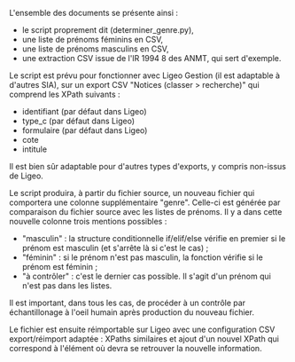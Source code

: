 L'ensemble des documents se présente ainsi :
- le script proprement dit (determiner_genre.py),
- une liste de prénoms féminins en CSV,
- une liste de prénoms masculins en CSV,
- une extraction CSV issue de l'IR 1994 8 des ANMT, qui sert d'exemple.

Le script est prévu pour fonctionner avec Ligeo Gestion (il est adaptable à d'autres SIA), sur un export CSV "Notices (classer > recherche)" qui comprend les XPath suivants :
- identifiant (par défaut dans Ligeo)
- type_c (par défaut dans Ligeo)
- formulaire (par défaut dans Ligeo)
- cote
- intitule

Il est bien sûr adaptable pour d'autres types d'exports, y compris non-issus de Ligeo.

Le script produira, à partir du fichier source, un nouveau fichier qui comportera une colonne supplémentaire "genre". Celle-ci est générée par comparaison du fichier source avec les listes de prénoms. Il y a dans cette nouvelle colonne trois mentions possibles :
- "masculin" : la structure conditionnelle if/elif/else vérifie en premier si le prénom est masculin (et s'arrête là si c'est le cas) ;
- "féminin" : si le prénom n'est pas masculin, la fonction vérifie si le prénom est féminin ;
- "à contrôler" : c'est le dernier cas possible. Il s'agit d'un prénom qui n'est pas dans les listes.

Il est important, dans tous les cas, de procéder à un contrôle par échantillonage à l'oeil humain après production du nouveau fichier.

Le fichier est ensuite réimportable sur Ligeo avec une configuration CSV export/réimport adaptée : XPaths similaires et ajout d'un nouvel XPath qui correspond à l'élément où devra se retrouver la nouvelle information.
